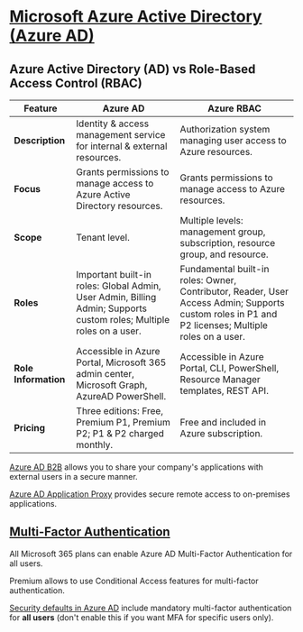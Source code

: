# [Microsoft Azure Active Directory (Azure AD)](https://docs.microsoft.com/en-us/azure/active-directory/)

## Azure Active Directory (AD) vs Role-Based Access Control (RBAC)

| Feature              | Azure AD                                                                                                            | Azure RBAC                                                                                                                                        |
| -------------------- | ------------------------------------------------------------------------------------------------------------------- | ------------------------------------------------------------------------------------------------------------------------------------------------- |
| **Description**      | Identity & access management service for internal & external resources.                                             | Authorization system managing user access to Azure resources.                                                                                     |
| **Focus**            | Grants permissions to manage access to Azure Active Directory resources.                                            | Grants permissions to manage access to Azure resources.                                                                                           |
| **Scope**            | Tenant level.                                                                                                       | Multiple levels: management group, subscription, resource group, and resource.                                                                    |
| **Roles**            | Important built-in roles: Global Admin, User Admin, Billing Admin; Supports custom roles; Multiple roles on a user. | Fundamental built-in roles: Owner, Contributor, Reader, User Access Admin; Supports custom roles in P1 and P2 licenses; Multiple roles on a user. |
| **Role Information** | Accessible in Azure Portal, Microsoft 365 admin center, Microsoft Graph, AzureAD PowerShell.                        | Accessible in Azure Portal, CLI, PowerShell, Resource Manager templates, REST API.                                                                |
| **Pricing**          | Three editions: Free, Premium P1, Premium P2; P1 & P2 charged monthly.                                              | Free and included in Azure subscription.                                                                                                          |

[Azure AD B2B](https://learn.microsoft.com/en-us/azure/active-directory/external-identities/what-is-b2b) allows you to share your company's applications with external users in a secure manner.

[Azure AD Application Proxy](https://learn.microsoft.com/en-us/azure/active-directory/app-proxy/what-is-application-proxy) provides secure remote access to on-premises applications.

## [Multi-Factor Authentication](https://learn.microsoft.com/en-us/azure/active-directory/authentication/concept-mfa-licensing)

All Microsoft 365 plans can enable Azure AD Multi-Factor Authentication for all users.

Premium allows to use Conditional Access features for multi-factor authentication.

[Security defaults in Azure AD](https://learn.microsoft.com/en-us/azure/active-directory/fundamentals/security-defaults) include mandatory multi-factor authentication for **all users** (don't enable this if you want MFA for specific users only).
